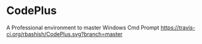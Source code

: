 CodePlus
========
A Professional environment to master Windows Cmd Prompt
https://travis-ci.org/rbashish/CodePlus.svg?branch=master

